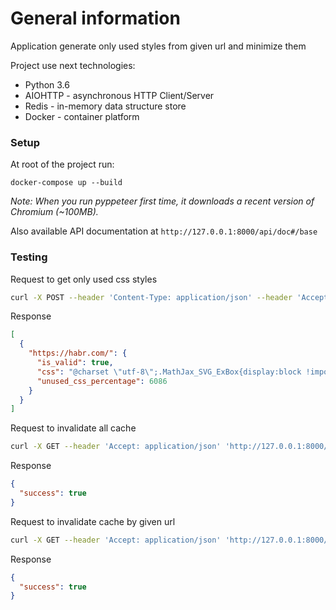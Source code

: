 # General information
Application generate only used styles from given url and minimize them

Project use next technologies:
* Python 3.6
* AIOHTTP - asynchronous HTTP Client/Server
* Redis - in-memory data structure store
* Docker - container platform

### Setup
At root of the project run:
```
docker-compose up --build
```

_Note: When you run pyppeteer first time, it downloads a recent version of Chromium (~100MB)._

Also available API documentation at `http://127.0.0.1:8000/api/doc#/base`

### Testing
Request to get only used css styles
```bash
curl -X POST --header 'Content-Type: application/json' --header 'Accept: application/json' -d '{"urls": ["https://habr.com/"]}' 'http://127.0.0.1:8000/'
```

Response
```json
[
  {
    "https://habr.com/": {
      "is_valid": true,
      "css": "@charset \"utf-8\";.MathJax_SVG_ExBox{display:block !important;overflow:hidden;width:1px;height:60ex;min-height:0;max-height:none;padding:0;border:0;margin:0}.MathJax_SVG_LineBox{display:table !important}.MathJax_SVG_LineBox span{display:table-cell !important;width:10000em !important;min-width:0;max-width:none;padding:0;border:0;margin:0}",
      "unused_css_percentage": 6086
    }
  }
]
```

Request to invalidate all cache
```bash
curl -X GET --header 'Accept: application/json' 'http://127.0.0.1:8000/cache-invalidate'
```

Response
```json
{
  "success": true
}
```

Request to invalidate cache by given url
```bash
curl -X GET --header 'Accept: application/json' 'http://127.0.0.1:8000/cache-invalidate?url=https%3A%2F%2Fhabr.com%2F'
```

Response
```json
{
  "success": true
}
```
